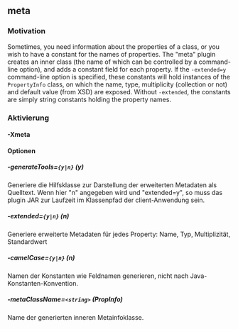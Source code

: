 ## meta
### Motivation
Sometimes, you need information about the properties of a class, or you wish to have a constant for the names of properties.
The "meta" plugin creates an inner class (the name of which can be controlled by a command-line option), and adds a constant
field for each property. If the `-extended=y` command-line option is specified, these constants will hold instances of the
`PropertyInfo` class, on which the name, type, multiplicity (collection or not) and default value (from XSD) are exposed.
Without `-extended`, the constants are simply string constants holding the property names.


### Aktivierung
#### -Xmeta

#### Optionen

##### -generateTools=`{y|n}` (y)
Generiere die Hilfsklasse zur Darstellung der erweiterten Metadaten als Quelltext.
Wenn hier "n" angegeben wird und "extended=y", so muss das plugin JAR zur Laufzeit im Klassenpfad der client-Anwendung sein.


##### -extended=`{y|n}` (n)
Generiere erweiterte Metadaten für jedes Property: Name, Typ, Multiplizität, Standardwert


##### -camelCase=`{y|n}` (n)
Namen der Konstanten wie Feldnamen generieren, nicht nach Java-Konstanten-Konvention.


##### -metaClassName=`<string>` (PropInfo)
Name der generierten inneren Metainfoklasse.

